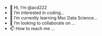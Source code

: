 - 👋 Hi, I’m @acd222
- 👀 I’m interested in coding...
- 🌱 I’m currently learning Msc Data Science...
- 💞️ I’m looking to collaborate on ...
- 📫 How to reach me ...

<!---
acd222/acd222 is a ✨ special ✨ repository because its `README.md` (this file) appears on your GitHub profile.
You can click the Preview link to take a look at your changes.
--->
